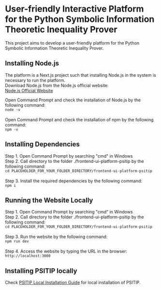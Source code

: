 # User-friendly Interactive Platform for the Python Symbolic Information Theoretic Inequality Prover
This project aims to develop a user-friendly platform for the Python Symbolic Information Theoretic Inequality Prover.  
## Installing Node.js
The platform is a Next.js project such that installing Node.js in the system is necessary to run the platform.  
Download Node.js from the Node.js official website:  
[Node.js Official Website](https://nodejs.org/en)

Open Command Prompt and check the installation of Node.js by the following command:  
`node -v`<br>  
Open Command Prompt and check the installation of npm by the following command:  
`npm -v`<br>

## Installing Dependencies 
Step 1. Open Command Prompt by searching "cmd" in Windows  
Step 2. Call directory to the folder ./frontend-ui-platform-psitip by the following command:  
`cd PLACEHOLDER_FOR_YOUR_FOLDER_DIRECTORY/frontend-ui-platform-psitip`<br>  
Step 3. Install the required dependencies by the following command:  
`npm i`<br>  
## Running the Website Locally  
Step 1. Open Command Prompt by searching "cmd" in Windows  
Step 2. Call directory to the folder ./frontend-ui-platform-psitip by the following command:  
`cd PLACEHOLDER_FOR_YOUR_FOLDER_DIRECTORY/frontend-ui-platform-psitip`<br>  
Step 3. Run the website by the following command:  
`npm run dev`<br>  
Step 4. Access the website by typing the URL in the browser:  
`http://localhost:3000`<br>  

## Installing PSITIP locally
Check [PSITIP Local Installation Guide](https://github.com/cheuktingli/psitip?tab=readme-ov-file#installation-guide) for local installation of PSITIP.

